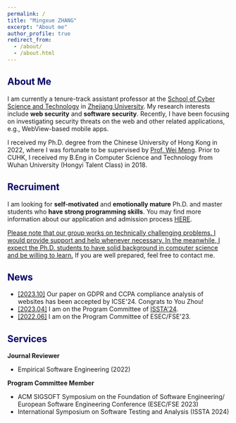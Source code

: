 ```yaml
---
permalink: /
title: "Mingxue ZHANG"
excerpt: "About me"
author_profile: true
redirect_from: 
  - /about/
  - /about.html
---
```


## <font color="#000066">About Me</font>

I am currently a tenure-track assistant professor at the [School of Cyber Science and Technology](https://icsr.zju.edu.cn) in [Zhejiang University](https://www.zju.edu.cn). My research interests include **web security** and **software security**. Recently, I have been focusing on investigating security threats on the web and other related applications, e.g., WebView-based mobile apps.

I received my Ph.D. degree from the Chinese University of Hong Kong in 2022, where I was fortunate to be supervised by [Prof. Wei Meng](https://www.cse.cuhk.edu.hk/~wei). Prior to CUHK, I received my B.Eng in Computer Science and Technology from Wuhan University (Hongyi Talent Class) in 2018.

## <font color="#000066">Recruiment</font>

I am looking for **self-motivated** and **emotionally mature** Ph.D. and master students who **have strong programming skills**. You may find more information about our application and admission process [HERE](http://www.cs.zju.edu.cn/csen/2022/0817/c27006a2609353/page.htm).
 
<ins>Please note that our group works on technically challenging problems. I would provide support and help whenever necessary. In the meanwhile, I expect the Ph.D. students to have solid background in computer science and be willing to learn.</ins> If you are well prepared, feel free to contact me. 

## <font color="#000066">News</font>

- <ins>[2023.10]</ins> Our paper on GDPR and CCPA compliance analysis of websites has been accepted by ICSE'24. Congrats to You Zhou!
- <ins>[2023.04]</ins> I am on the Program Committee of [ISSTA'24](https://2024.issta.org). 
- <ins>[2022.06]</ins> I am on the Program Committee of ESEC/FSE'23.

## <font color="#000066">Services</font>

**Journal Reviewer**<br>
- Empirical Software Engineering (2022)

**Program Committee Member**<br>
- ACM SIGSOFT Symposium on the Foundation of Software Engineering/ European Software Engineering Conference (ESEC/FSE 2023)<br>
- International Symposium on Software Testing and Analysis (ISSTA 2024)





